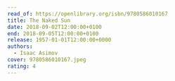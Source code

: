 ```yaml
---
read_of: https://openlibrary.org/isbn/9780586010167
title: The Naked Sun
date: 2018-09-02T12:00:00+0100
end: 2018-09-05T12:00:00+0100
release: 1957-01-01T12:00:00+0000
authors:
  - Isaac Asimov
cover: 9780586010167.jpeg
rating: 4
---
```

